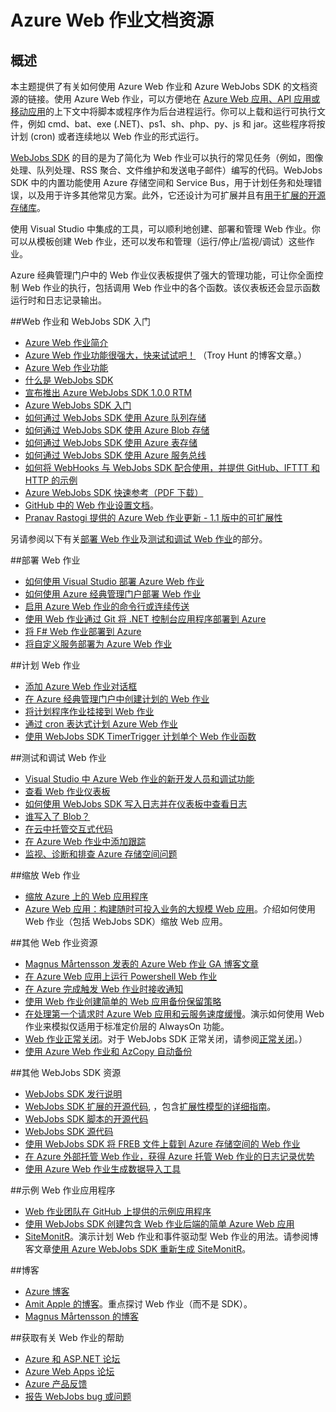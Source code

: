 <properties 
	pageTitle="Azure Web 作业文档资源" 
	description="学习如何使用 Azure Web 作业和 Azure WebJobs SDK 时可以参考的推荐资源" 
	services="app-service" 
	documentationCenter=".net" 
	authors="tdykstra" 
	manager="wpickett" 
	editor="jimbe"/>

<tags
	ms.service="app-service"
	ms.date="04/27/2016"
	wacn.date="06/29/2016"/>

# Azure Web 作业文档资源

## 概述

本主题提供了有关如何使用 Azure Web 作业和 Azure WebJobs SDK 的文档资源的链接。使用 Azure Web 作业，可以方便地在 [Azure Web 应用、API 应用或移动应用](/documentation/services/web-sites)的上下文中将脚本或程序作为后台进程运行。你可以上载和运行可执行文件，例如 cmd、bat、exe (.NET)、ps1、sh、php、py、js 和 jar。这些程序将按计划 (cron) 或者连续地以 Web 作业的形式运行。

[WebJobs SDK](/documentation/articles/websites-webjobs-resources/) 的目的是为了简化为 Web 作业可以执行的常见任务（例如，图像处理、队列处理、RSS 聚合、文件维护和发送电子邮件）编写的代码。WebJobs SDK 中的内置功能使用 Azure 存储空间和 Service Bus，用于计划任务和处理错误，以及用于许多其他常见方案。此外，它还设计为可扩展并且有[用于扩展的开源存储库](https://github.com/Azure/azure-webjobs-sdk-extensions/wiki/Binding-Extensions-Overview)。

使用 Visual Studio 中集成的工具，可以顺利地创建、部署和管理 Web 作业。你可以从模板创建 Web 作业，还可以发布和管理（运行/停止/监视/调试）这些作业。

Azure 经典管理门户中的 Web 作业仪表板提供了强大的管理功能，可让你全面控制 Web 作业的执行，包括调用 Web 作业中的各个函数。该仪表板还会显示函数运行时和日志记录输出。

##<a name="getstarted"></a>Web 作业和 WebJobs SDK 入门

* [Azure Web 作业简介](http://www.hanselman.com/blog/IntroducingWindowsAzureWebJobs.aspx)
* [Azure Web 作业功能很强大，快来试试吧！](http://www.troyhunt.com/2015/01/azure-webjobs-are-awesome-and-you.html) （Troy Hunt 的博客文章。）
* [Azure Web 作业功能](https://azure.microsoft.com/zh-cn/blog/webjobs-goes-into-full-production/)
* [什么是 WebJobs SDK](/documentation/articles/websites-dotnet-webjobs-sdk/)
* [宣布推出 Azure WebJobs SDK 1.0.0 RTM](https://azure.microsoft.com/zh-cn/blog/2014/10/25/announcing-the-1-0-0-rtm-of-microsoft-azure-webjobs-sdk/)
* [Azure WebJobs SDK 入门](/documentation/articles/websites-dotnet-webjobs-sdk-get-started/)
* [如何通过 WebJobs SDK 使用 Azure 队列存储](/documentation/articles/websites-dotnet-webjobs-sdk-storage-queues-how-to/)
* [如何通过 WebJobs SDK 使用 Azure Blob 存储](/documentation/articles/websites-dotnet-webjobs-sdk-storage-blobs-how-to/)
* [如何通过 WebJobs SDK 使用 Azure 表存储](/documentation/articles/websites-dotnet-webjobs-sdk-storage-tables-how-to/)
* [如何通过 WebJobs SDK 使用 Azure 服务总线](/documentation/articles/websites-dotnet-webjobs-sdk-service-bus/)
* [如何将 WebHooks 与 WebJobs SDK 配合使用，并提供 GitHub、IFTTT 和 HTTP 的示例](https://github.com/Azure/azure-webjobs-sdk-extensions/wiki/WebHooks-Walkthrough)
* [Azure WebJobs SDK 快速参考（PDF 下载）](http://download.microsoft.com/download/2/2/0/220DE2F1-8AB3-474D-8F8B-C998F7C56B5D/Azure%20WebJobs%20SDK%20Cheat%20Sheet%202014.pdf)
* [GitHub 中的 Web 作业设置文档](https://github.com/projectkudu/kudu/wiki/Web-jobs)。
* [Pranav Rastogi 提供的 Azure Web 作业更新 - 1.1 版中的可扩展性](https://channel9.msdn.com/Shows/Cloud+Cover/Episode-183-Azure-WebJobs-Update-with-Pranav-Rastogi)

另请参阅以下有关[部署 Web 作业](#deploy)及[测试和调试 Web 作业](#debug)的部分。

##<a name="deploy" id="deploying"></a>部署 Web 作业

* [如何使用 Visual Studio 部署 Azure Web 作业](/documentation/articles/websites-dotnet-deploy-webjobs/)
* [如何使用 Azure 经典管理门户部署 Web 作业](/documentation/articles/web-sites-create-web-jobs/)
* [启用 Azure Web 作业的命令行或连续传送](http://azure.microsoft.com/blog/2014/08/18/enabling-command-line-or-continuous-delivery-of-azure-webjobs/)
* [使用 Web 作业通过 Git 将 .NET 控制台应用程序部署到 Azure](http://blog.amitapple.com/post/73574681678/git-deploy-console-app/)
* [将 F# Web 作业部署到 Azure](http://blogs.msdn.com/b/dave_crooks_dev_blog/archive/2015/02/18/deploying-f-web-job-to-azure.aspx)
* [将自定义服务部署为 Azure Web 作业](http://withouttheloop.com/articles/2015-06-23-deploying-custom-services-as-azure-webjobs/)

##<a name="schedule"></a>计划 Web 作业

* [添加 Azure Web 作业对话框](/documentation/articles/websites-dotnet-deploy-webjobs/#configure)
* [在 Azure 经典管理门户中创建计划的 Web 作业](/documentation/articles/web-sites-create-web-jobs/#CreateScheduled)
* [将计划程序作业挂接到 Web 作业](http://blog.davidebbo.com/2015/05/scheduled-webjob.html)
* [通过 cron 表达式计划 Azure Web 作业](http://blog.amitapple.com/post/2015/06/scheduling-azure-webjobs/)
* [使用 WebJobs SDK TimerTrigger 计划单个 Web 作业函数](/documentation/articles/websites-dotnet-webjobs-sdk/#schedule)

##<a name="debug"></a>测试和调试 Web 作业

* [Visual Studio 中 Azure Web 作业的新开发人员和调试功能](http://blogs.msdn.com/b/webdev/archive/2014/11/12/new-developer-and-debugging-features-for-azure-webjobs-in-visual-studio.aspx)
* [查看 Web 作业仪表板](/documentation/articles/websites-dotnet-webjobs-sdk-get-started/#view-the-webjobs-sdk-dashboard)
* [如何使用 WebJobs SDK 写入日志并在仪表板中查看日志](/documentation/articles/websites-dotnet-webjobs-sdk-storage-queues-how-to/#logs)
* [谁写入了 Blob？](http://blogs.msdn.com/b/jmstall/archive/2014/02/19/who-wrote-that-blob.aspx) 
* [在云中托管交互式代码](http://blogs.msdn.com/b/jmstall/archive/2014/04/26/hosting-interactive-code-in-the-cloud.aspx)
* [在 Azure Web 作业中添加跟踪](http://blogs.msdn.com/b/mcsuksoldev/archive/2014/09/04/adding-trace-to-azure-web-sites-and-web-jobs.aspx)
* [监视、诊断和排查 Azure 存储空间问题](/documentation/articles/storage-monitoring-diagnosing-troubleshooting/)

##<a name="scale"></a>缩放 Web 作业

* [缩放 Azure 上的 Web 应用程序](http://msdn.microsoft.com/magazine/dn786914.aspx)
* [Azure Web 应用：构建随时可投入业务的大规模 Web 应用](https://channel9.msdn.com/Events/Build/2014/3-626)。介绍如何使用 Web 作业（包括 WebJobs SDK）缩放 Web 应用。

##<a name="additional"></a>其他 Web 作业资源

* [Magnus Mårtensson 发表的 Azure Web 作业 GA 博客文章](http://magnusmartensson.com/azure-webjobs-ga)
* [在 Azure Web 应用上运行 Powershell Web 作业](http://blogs.msdn.com/b/nicktrog/archive/2014/01/22/running-powershell-web-jobs-on-azure-websites.aspx)
* [在 Azure 完成触发 Web 作业时接收通知](http://blog.amitapple.com/post/2014/03/webjobs-notification/)
* [使用 Web 作业创建简单的 Web 应用备份保留策略](http://azure.microsoft.com/blog/2014/04/28/simple-web-site-backup-retention-policy-with-webjobs/)
* [在处理第一个请求时 Azure Web 应用和云服务速度缓慢](http://wp.sjkp.dk/windows-azure-websites-and-cloud-services-slow-on-first-request/)。演示如何使用 Web 作业来模拟仅适用于标准定价层的 AlwaysOn 功能。
* [Web 作业正常关闭](http://blog.amitapple.com/post/2014/05/webjobs-graceful-shutdown/#.U72Il_5OWUl)。对于 WebJobs SDK 正常关闭，请参阅[正常关闭](/documentation/articles/websites-dotnet-webjobs-sdk-storage-queues-how-to/#graceful)。）
* [使用 Azure Web 作业和 AzCopy 自动备份](http://markjbrown.com/azure-webjobs-azcopy/)

##<a name="additionalsdk"></a>其他 WebJobs SDK 资源

* [WebJobs SDK 发行说明](https://github.com/Azure/azure-webjobs-sdk/wiki/Release-Notes)
* [WebJobs SDK 扩展的开源代码](https://github.com/Azure/azure-webjobs-sdk-extensions), ，包含[扩展性模型的详细指南](https://github.com/Azure/azure-webjobs-sdk-extensions/wiki/Binding-Extensions-Overview)。  
* [WebJobs SDK 脚本的开源代码](https://github.com/Azure/azure-webjobs-sdk-script/)
* [WebJobs SDK 源代码](https://github.com/Azure/azure-webjobs-sdk)
* [使用 WebJobs SDK 将 FREB 文件上载到 Azure 存储空间的 Web 作业](http://thenextdoorgeek.com/post/WAWS-WebJob-to-upload-FREB-files-to-Azure-Storage-using-the-WebJobs-SDK)
* [在 Azure 外部托管 Web 作业，获得 Azure 托管 Web 作业的日志记录优势](http://bypassion.dk/?p=510)
* [使用 Azure Web 作业生成数据导入工具](http://www.freshconsulting.com/building-data-import-tool-azure-webjobs/)

##<a name="samples"></a>示例 Web 作业应用程序

* [Web 作业团队在 GitHub 上提供的示例应用程序](https://github.com/azure/azure-webjobs-sdk-samples)
* [使用 WebJobs SDK 创建包含 Web 作业后端的简单 Azure Web 应用](http://code.msdn.microsoft.com/Simple-Azure-Website-with-b4391eeb)
* [SiteMonitR](http://code.msdn.microsoft.com/SiteMonitR-dd4fcf77)。演示计划 Web 作业和事件驱动型 Web 作业的用法。请参阅博客文章[使用 Azure WebJobs SDK 重新生成 SiteMonitR](http://www.bradygaster.com/post/rebuilding-the-sitemonitr-using-windows-azure-webjobs)。

##<a name="blogs"></a>博客

* [Azure 博客](/blog)
* [Amit Apple 的博客](http://blog.amitapple.com/)。重点探讨 Web 作业（而不是 SDK）。
* [Magnus Mårtensson 的博客](http://magnusmartensson.com/)

##<a name="gethelp"></a>获取有关 Web 作业的帮助

* [Azure 和 ASP.NET 论坛](http://forums.asp.net/1247.aspx)
* [Azure Web Apps 论坛](http://social.msdn.microsoft.com/Forums/zh-CN/home?forum=windowsazurezhchs)
* [Azure 产品反馈](/product-feedback)
* [报告 WebJobs bug 或问题](https://github.com/projectkudu/kudu/wiki/Reporting-WebJobs-issues)

<!---HONumber=Mooncake_0215_2016-->